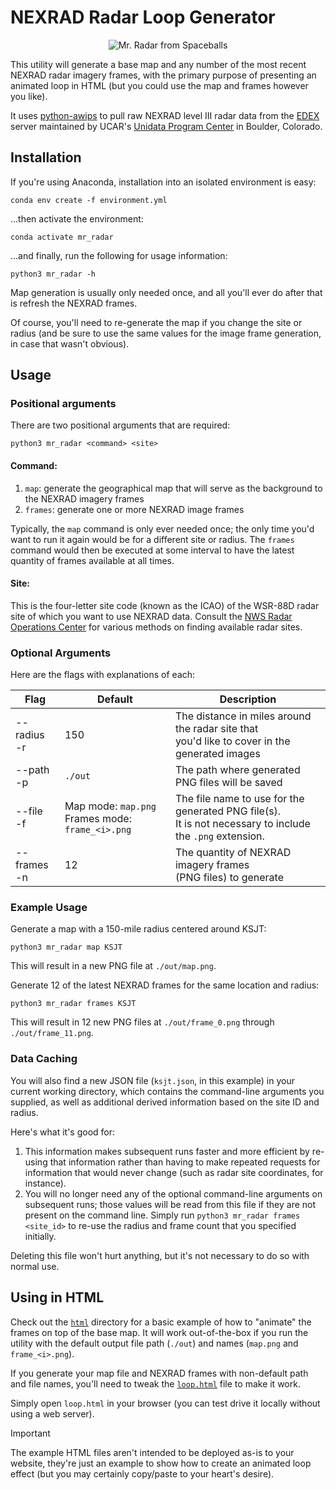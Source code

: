 # NEXRAD Radar Loop Generator

<p align="center">
  <img src="https://github.com/user-attachments/assets/e45fa3ef-298b-4c7f-ba58-d82e0837f5b1" alt="Mr. Radar from Spaceballs" />
</p>

This utility will generate a base map and any number of the most recent NEXRAD radar imagery frames, with the primary purpose of presenting an animated loop in HTML (but you could use the map and frames however you like).

It uses [python-awips](https://github.com/Unidata/python-awips) to pull raw NEXRAD level III radar data from the [EDEX](https://unidata.github.io/awips2/#edex) server maintained by UCAR's [Unidata Program Center](https://www.unidata.ucar.edu/software/awips2/) in Boulder, Colorado.



## Installation

If you're using Anaconda, installation into an isolated environment is easy:
```shell
conda env create -f environment.yml 
```

...then activate the environment:
```shell
conda activate mr_radar
```

...and finally, run the following for usage information:
```shell
python3 mr_radar -h
```

Map generation is usually only needed once, and all you'll ever do after that is refresh the NEXRAD frames.

Of course, you'll need to re-generate the map if you change the site or radius (and be sure to use the same values for the image frame generation, in case that wasn't obvious).


## Usage

### Positional arguments

There are two positional arguments that are required:
```shell
python3 mr_radar <command> <site>
```


#### Command:
 1. `map`: generate the geographical map that will serve as the background to the NEXRAD imagery frames
 2. `frames`: generate one or more NEXRAD image frames

Typically, the `map` command is only ever needed once; the only time you'd want to run it again would be for a different site or radius.  The `frames` command would then be executed at some interval to have the latest quantity of frames available at all times.


#### Site:

This is the four-letter site code (known as the ICAO) of the WSR-88D radar site of which you want to use NEXRAD data.  Consult the [NWS Radar Operations Center](https://www.roc.noaa.gov/branches/program-branch/site-id-database.php) for various methods on finding available radar sites.


### Optional Arguments

Here are the flags with explanations of each:

| Flag              | Default                                               | Description                                                                                                   |
|-------------------|-------------------------------------------------------|---------------------------------------------------------------------------------------------------------------|
| --radius<br />-r  | 150                                                   | The distance in miles around the radar site that<br />you'd like to cover in the generated images             |
| --path<br />-p    | `./out`                                               | The path where generated PNG files will be saved                                                              |
| --file<br />-f    | Map mode: `map.png`<br />Frames mode: `frame_<i>.png` | The file name to use for the generated PNG file(s).<br />It is not necessary to include the `.png` extension. |
| --frames<br />-n  | 12                                                    | The quantity of NEXRAD imagery frames<br />(PNG files) to generate                                            |


### Example Usage

Generate a map with a 150-mile radius centered around KSJT:
```shell
python3 mr_radar map KSJT
```
This will result in a new PNG file at `./out/map.png`. 

Generate 12 of the latest NEXRAD frames for the same location and radius:
```shell
python3 mr_radar frames KSJT
```
This will result in 12 new PNG files at `./out/frame_0.png` through `./out/frame_11.png`.


### Data Caching

You will also find a new JSON file (`ksjt.json`, in this example) in your current working directory, which contains the command-line arguments you supplied, as well as additional derived information based on the site ID and radius.

Here's what it's good for:
1. This information makes subsequent runs faster and more efficient by re-using that information rather than having to make repeated requests for information that would never change (such as radar site coordinates, for instance).
2. You will no longer need any of the optional command-line arguments on subsequent runs; those values will be read from this file if they are not present on the command line.  Simply run `python3 mr_radar frames <site_id>` to re-use the radius and frame count that you specified initially.

Deleting this file won't hurt anything, but it's not necessary to do so with normal use.


## Using in HTML

Check out the [`html`](/../../tree/dev/html) directory for a basic example of how to "animate" the frames on top of the base map.  It will work out-of-the-box if you run the utility with the default output file path (`./out`) and names (`map.png` and `frame_<i>.png`).

If you generate your map file and NEXRAD frames with non-default path and file names, you'll need to tweak the [`loop.html`](/../../tree/dev/html/loop.html) file to make it work.

Simply open `loop.html` in your browser (you can test drive it locally without using a web server).

> [!IMPORTANT]
> The example HTML files aren't intended to be deployed as-is to your website, they're just an example to show how to create an animated loop effect (but you may certainly copy/paste to your heart's desire).

